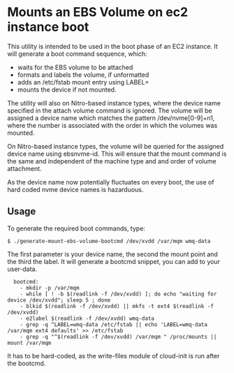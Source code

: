 Mounts an EBS Volume on ec2 instance boot
=========================================
This utility is intended to be used in the boot phase of an EC2 instance. It will 
generate a boot command sequence, which:

- waits for the EBS volume to be attached
- formats and labels the volume, if unformatted
- adds an /etc/fstab mount entry using LABEL=
- mounts the device if not mounted.

The utility will also on Nitro-based instance types, where
the device name specified in the attach volume command is ignored. The 
volume will be assigned a device name which matches the pattern 
/dev/nvme[0-9]+n1, where the number is associated with the order 
in which the volumes was mounted.

On Nitro-based instance types, the volume will be queried for the
assigned device name using ebsnvme-id. This will ensure that 
the mount command is the same and independent of the machine type and
and order of volume attachment.

As the device name now potentially fluctuates on every boot,
the use of hard coded nvme device names is hazarduous.

## Usage
To generate the required boot commands, type:
```
$ ./generate-mount-ebs-volume-bootcmd /dev/xvdd /var/mqm wmq-data
```
The first parameter is your device name, the second the mount point and the third the label.
It will generate a bootcmd snippet, you can add to your user-data.
```
  bootcmd:
    - mkdir -p /var/mqm
    - while [ ! -b $(readlink -f /dev/xvdd) ]; do echo "waiting for device /dev/xvdd"; sleep 5 ; done
    - blkid $(readlink -f /dev/xvdd) || mkfs -t ext4 $(readlink -f /dev/xvdd)
    - e2label $(readlink -f /dev/xvdd) wmq-data
    - grep -q ^LABEL=wmq-data /etc/fstab || echo 'LABEL=wmq-data /var/mqm ext4 defaults' >> /etc/fstab
    - grep -q "^$(readlink -f /dev/xvdd) /var/mqm " /proc/mounts || mount /var/mqm
```

It has to be hard-coded, as the write-files module of cloud-init is run after the bootcmd.
